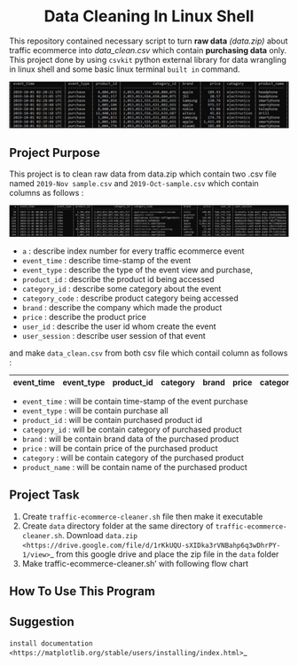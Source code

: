 <h1 align="center">Data Cleaning In Linux Shell</h1>

This repository contained necessary script to turn __raw data__ _(data.zip)_ about traffic ecommerce into _data_clean.csv_ which contain __purchasing data__ only. This project done by using `csvkit` python external library for data wrangling in linux shell and some basic linux terminal `built in` command. 

![Alt text](image/table.jpg)

## Project Purpose

This project is to clean raw data from data.zip which contain two .csv file named `2019-Nov sample.csv` and `2019-Oct-sample.csv` which contain columns as follows :

![Alt text](image/raw%20data.jpg)

 - `a`  : describe index number for every traffic  ecommerce event
 - `event_time` : describe time-stamp of the event
 - `event_type` : describe the type of the event view and purchase, 
 - `product_id` : describe the product id being accessed
 - `category_id` : describe some category about the event
 - `category_code` : describe product category being accessed
 - `brand` : describe the company which made the product
 - `price` : describe the product price
 - `user_id` : describe the user id whom create the event
 - `user_session` : describe user session of that event

and make `data_clean.csv` from both csv file which contail column as follows :

|event_time|event_type|product_id|category|brand|price|category|product_name|
|:---:|:----:|:---:|:---:|:---:|:---:|:---:|:---:|

- `event_time` : will be contain time-stamp of the event purchase
- `event_type` : will be contain purchase all
- `product_id` : will be contain purchased product id
- `category_id` : will be contain category of purchased product
- `brand` : will be contain brand data of the purchased product
- `price` : will be contain price of the purchased product
- `category` : will be contain category of the purchased product
- `product_name` : will be contain name of the purchased product

## Project Task
1. Create `traffic-ecommerce-cleaner.sh` file then make it executable
2. Create `data` directory folder at the same directory of `traffic-ecommerce-cleaner.sh`. Download `data.zip <https://drive.google.com/file/d/1rKkUQU-sXIDka3rVNBahp6q3wDhrPY-1/view>`_ from this google drive and place the zip file in the `data` folder 
3. Make traffic-ecommerce-cleaner.sh’ with following flow chart

## How To Use This Program
## Suggestion

`install documentation
<https://matplotlib.org/stable/users/installing/index.html>`_



 





